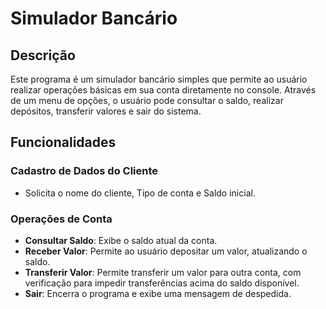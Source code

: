 <h1>Simulador Bancário</h1>

<h2>Descrição</h2>
<p>Este programa é um simulador bancário simples que permite ao usuário realizar operações básicas em sua conta diretamente no console. Através de um menu de opções, o usuário pode consultar o saldo, realizar depósitos, transferir valores e sair do sistema.</p>

<h2>Funcionalidades</h2>

<h3>Cadastro de Dados do Cliente</h3>
<ul>
  <li>Solicita o nome do cliente, Tipo de conta e Saldo inicial.</li>
</ul>

<h3>Operações de Conta</h3>
<ul>
  <li><strong>Consultar Saldo</strong>: Exibe o saldo atual da conta.</li>
  <li><strong>Receber Valor</strong>: Permite ao usuário depositar um valor, atualizando o saldo.</li>
  <li><strong>Transferir Valor</strong>: Permite transferir um valor para outra conta, com verificação para impedir transferências acima do saldo disponível.</li>
  <li><strong>Sair</strong>: Encerra o programa e exibe uma mensagem de despedida.</li>
</ul>
